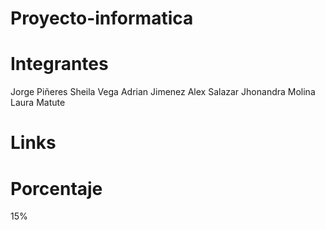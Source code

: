 Proyecto-informatica
====================

Integrantes
===========

Jorge Piñeres
Sheila Vega
Adrian Jimenez 
Alex Salazar
Jhonandra Molina
Laura Matute

Links
=====




Porcentaje
==========

15%
